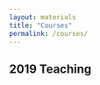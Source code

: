 ```yaml
---
layout: materials
title: "Courses"
permalink: /courses/
---
```


## **2019 Teaching**

<!--### Programming I (C)
-


### Programming II (Python)
- 
-->
